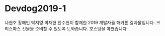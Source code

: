 # Devdog2019-1
나현호 황해인 박지영 박재현 한수현이 함께한 2019 개발자들 해커톤 결과물입니다.
크리스마스 선물을 준비할 수 있도록 도와줍니다.
호스팅을 마쳤습니다
